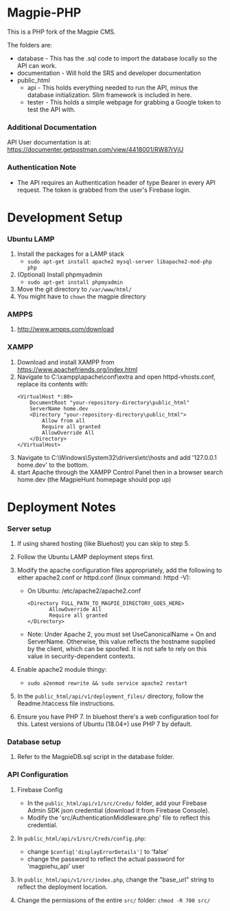 # Magpie-PHP

This is a PHP fork of the Magpie CMS.

The folders are:

* database - This has the .sql code to import the database locally so the API can work.
* documentation - Will hold the SRS and developer documentation
* public_html
    * api - This holds everything needed to run the API, minus the database initialization.  Slim framework is included in here.
    * tester - This holds a simple webpage for grabbing a Google token to test the API with.

### Additional Documentation

API User documentation is at:  https://documenter.getpostman.com/view/4418001/RW87rVjU

### Authentication Note

* The API requires an Authentication header of type Bearer in every API request.  The token is grabbed from the user's Firebase login.

# Development Setup

### Ubuntu LAMP

1. Install the packages for a LAMP stack
    * `sudo apt-get install apache2 mysql-server libapache2-mod-php php`
2. (Optional) Install phpmyadmin
    * `sudo apt-get install phpmyadmin`
3. Move the git directory to `/var/www/html/`
4. You might have to `chown` the magpie directory

### AMPPS

1. http://www.ampps.com/download

### XAMPP

1. Download and install XAMPP from https://www.apachefriends.org/index.html
2. Navigate to C:\xampp\apache\conf\extra and open httpd-vhosts.conf, replace its contents with:
	```
    <VirtualHost *:80>
        DocumentRoot "your-repository-directory\public_html"
        ServerName home.dev
        <Directory "your-repository-directory\public_html">
            Allow from all
            Require all granted
            AllowOverride All
        </Directory>
    </VirtualHost>
    ```
3. Navigate to C:\Windows\System32\drivers\etc\hosts and add '127.0.0.1 home.dev' to the bottom.
4. start Apache through the XAMPP Control Panel then in a browser search home.dev (the MagpieHunt homepage should pop up)

# Deployment Notes

### Server setup

1. If using shared hosting (like Bluehost) you can skip to step 5.

2. Follow the Ubuntu LAMP deployment steps first.

3. Modify the apache configuration files appropriately, add the following to either apache2.conf or httpd.conf (linux command: httpd -V):
    * On Ubuntu: /etc/apache2/apache2.conf
		 ```
		<Directory FULL_PATH_TO_MAGPIE_DIRECTORY_GOES_HERE>
				AllowOverride All
				Require all granted
		</Directory>
		```
    * Note: Under Apache 2, you must set UseCanonicalName = On and ServerName. Otherwise, this value reflects the hostname supplied by the client, which can be spoofed. It is not safe to rely on this value in security-dependent contexts. 

4. Enable apache2 module thingy:
    * `sudo a2enmod rewrite && sudo service apache2 restart`

5. In the `public_html/api/v1/deployment_files/` directory, follow the Readme.htaccess file instructions.

6. Ensure you have PHP 7. In bluehost there's a web configuration tool for this. Latest versions of Ubuntu (18.04+) use PHP 7 by default.

### Database setup

1. Refer to the MagpieDB.sql script in the database folder.

### API Configuration

1. Firebase Config
	* In the `public_html/api/v1/src/Creds/` folder, add your Firebase Admin SDK json credential (download it from Firebase Console).
	* Modify the 'src/AuthenticationMiddleware.php' file to reflect this credential.

2. In `public_html/api/v1/src/Creds/config.php`:
	* change `$config['displayErrorDetails']` to 'false'
	* change the password to reflect the actual password for 'magpiehu_api' user

3. In `public_html/api/v1/src/index.php`, change the "base_url" string to reflect the deployment location.

4. Change the permissions of the entire `src/` folder: `chmod -R 700 src/`


